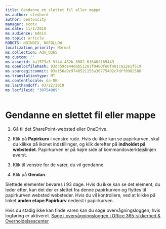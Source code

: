 ```yaml
---
title: Gendanne en slettet fil eller mappe
ms.author: stevhord
author: bentoncity
manager: scotv
ms.date: 11/1/2018
ms.audience: Admin
ms.topic: article
ROBOTS: NOINDEX, NOFOLLOW
localization_priority: Normal
ms.collection: Adm_O365
ms.custom: ''
ms.assetid: ba1573a5-9f44-482b-8082-6f648f169449
ms.openlocfilehash: 93dc59ce44dab51281f0480fe0f401ca22e1f519
ms.sourcegitcommit: 03a156a9c9740521155a30775492c7dff0982588
ms.translationtype: MT
ms.contentlocale: da-DK
ms.lasthandoff: 03/22/2019
ms.locfileid: "30754889"
---
```

# <a name="restore-a-deleted-file-or-folder"></a>Gendanne en slettet fil eller mappe

1. Gå til det SharePoint-websted eller OneDrive.
    
2. Klik på **Papirkurv** i venstre rude. Hvis du ikke kan se papirkurven, skal du klikke på ikonet indstillinger, og klik derefter på **indholdet på webstedet**. Papirkurven er på højre side af kommandoværktøjslinjen øverst.
    
3. Klik til venstre for de varer, du vil gendanne.
    
4. Klik på **Gendan**.
    
Slettede elementer bevares i 93 dage. Hvis du ikke kan se det element, du leder efter, kan det der er slettet fra denne papirkurven og flyttes til papirkurven websted websteder. Hvis du vil kontrollere, ved at klikke på linket **anden etape Papirkurv** nederst i papirkurven. 
  
Hvis du stadig ikke kan finde varen kan du søge overvågningsloggen, hvis logføring er aktiveret. [Søge i overvågningsloggen i Office 365-sikkerhed &amp; Overholdelsescenter](https://support.office.com/article/0d4d0f35-390b-4518-800e-0c7ec95e946c.aspx)
  

